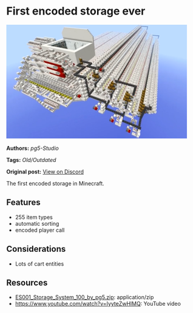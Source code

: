 # First encoded storage ever
<img alt="image.png" src="images/image.png?raw=1" height="300px">

**Authors:** *pg5-Studio*

**Tags:** *Old/Outdated*

**Original post:** [View on Discord](https://discord.com/channels/1325008017015701504/1390386121590177884)

The first encoded storage in Minecraft.

## Features
- 255 item types
- automatic sorting
- encoded player call

## Considerations
- Lots of cart entities

## Resources
- [ES001_Storage_System_100_by_pg5.zip](attachments/ES001_Storage_System_100_by_pg5.zip): application/zip
- https://www.youtube.com/watch?v=IyyteZwHlMQ: YouTube video
